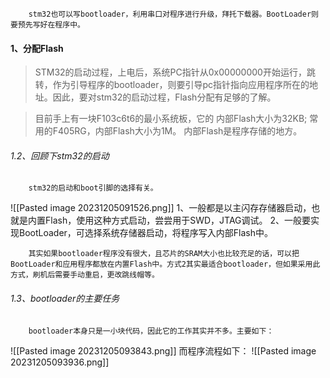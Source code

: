 		stm32也可以写bootloader，利用串口对程序进行升级，拜托下载器。BootLoader则要预先写好在程序中。

#### 1、分配Flash
> STM32的启动过程，上电后，系统PC指针从0x00000000开始运行，跳转，作为引导程序的bootloader，则要引导pc指针指向应用程序所在的地址。因此，要对stm32的启动过程，Flash分配有足够的了解。

> 目前手上有一块F103c6t6的最小系统板，它的 内部Flash大小为32KB;
> 常用的F405RG，内部Flash大小为1M。
> 内部Flash是程序存储的地方。

###### 1.2、回顾下stm32的启动
		stm32的启动和boot引脚的选择有关。

![[Pasted image 20231205091526.png]]
		1、一般都是以主闪存存储器启动，也就是内置Flash，使用这种方式启动，尝尝用于SWD，JTAG调试。
		2、一般要实现BootLoader，可选择系统存储器启动，将程序写入内部Flash中。

		其实如果bootloader程序没有很大，且芯片的SRAM大小也比较充足的话，可以把BootLoader和应用程序都放在内置Flash中。方式2其实最适合bootloader，但如果采用此方式，刷机后需要手动重启，更改跳线帽等。

###### 1.3、bootloader的主要任务
		bootloader本身只是一小块代码，因此它的工作其实并不多。主要如下：
![[Pasted image 20231205093843.png]]
而程序流程如下：
![[Pasted image 20231205093936.png]]